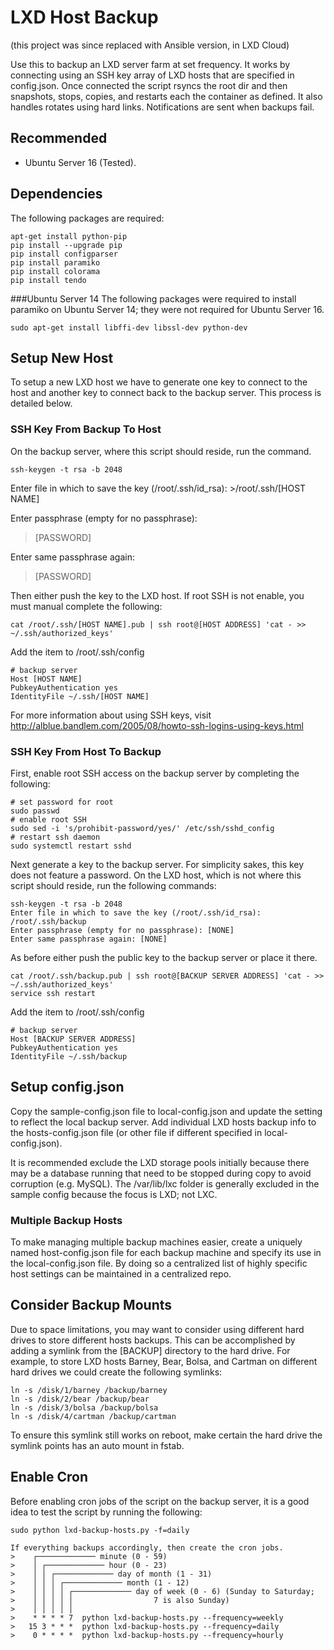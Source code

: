 # LXD Host Backup
(this project was since replaced with Ansible version, in LXD Cloud)

Use this to backup an LXD server farm at set frequency. It works by connecting using an SSH key array of LXD hosts that are specified in config.json. Once connected the script rsyncs the root dir and then snapshots, stops, copies, and restarts each the container as defined. It also handles rotates using hard links. Notifications are sent when backups fail.

## Recommended
* Ubuntu Server 16 (Tested).

## Dependencies
The following packages are required:
```
apt-get install python-pip
pip install --upgrade pip
pip install configparser
pip install paramiko
pip install colorama
pip install tendo
```

###Ubuntu Server 14
The following packages were required to install paramiko on Ubuntu Server 14; they were not required for Ubuntu Server 16.
```
sudo apt-get install libffi-dev libssl-dev python-dev
```

## Setup New Host
To setup a new LXD host we have to generate one key to connect to the host and another key to connect back to the backup server. This process is detailed below.

### SSH Key From Backup To Host
On the backup server, where this script should reside, run the command.
```
ssh-keygen -t rsa -b 2048
```

Enter file in which to save the key (/root/.ssh/id_rsa): >/root/.ssh/[HOST NAME]     

Enter passphrase (empty for no passphrase):
> [PASSWORD]

Enter same passphrase again:
> [PASSWORD]

Then either push the key to the LXD host. If root SSH is not enable, you must manual complete the following:
```
cat /root/.ssh/[HOST NAME].pub | ssh root@[HOST ADDRESS] 'cat - >> ~/.ssh/authorized_keys'
```

Add the item to /root/.ssh/config
```
# backup server
Host [HOST NAME]
PubkeyAuthentication yes
IdentityFile ~/.ssh/[HOST NAME]
```

For more information about using SSH keys, visit http://alblue.bandlem.com/2005/08/howto-ssh-logins-using-keys.html

### SSH Key From Host To Backup
First, enable root SSH access on the backup server by completing the following:
```
# set password for root
sudo passwd
# enable root SSH
sudo sed -i 's/prohibit-password/yes/' /etc/ssh/sshd_config
# restart ssh daemon
sudo systemctl restart sshd
```

Next generate a key to the backup server. For simplicity sakes, this key does not feature a password. On the LXD host, which is not where this script should reside, run the following commands:
```
ssh-keygen -t rsa -b 2048
Enter file in which to save the key (/root/.ssh/id_rsa): /root/.ssh/backup     
Enter passphrase (empty for no passphrase): [NONE]
Enter same passphrase again: [NONE]
```

As before either push the public key to the backup server or place it there.
```
cat /root/.ssh/backup.pub | ssh root@[BACKUP SERVER ADDRESS] 'cat - >> ~/.ssh/authorized_keys'
service ssh restart
```

Add the item to /root/.ssh/config
```
# backup server
Host [BACKUP SERVER ADDRESS]
PubkeyAuthentication yes
IdentityFile ~/.ssh/backup
```

## Setup config.json
Copy the sample-config.json file to local-config.json and update the setting to reflect the local backup server. Add individual LXD hosts backup info to the hosts-config.json file (or other file if different specified in local-config.json).

It is recommended exclude the LXD storage pools initially because there may be a database running that need to be stopped during copy to avoid corruption (e.g. MySQL). The /var/lib/lxc folder is generally excluded in the sample config because the focus is LXD; not LXC.

### Multiple Backup Hosts
To make managing multiple backup machines easier, create a uniquely named host-config.json file for each backup machine and specify its use in the local-config.json file. By doing so a centralized list of highly specific host settings can be maintained in a centralized repo.

## Consider Backup Mounts
Due to space limitations, you may want to consider using different hard drives to store different hosts backups. This can be accomplished by adding a symlink from the [BACKUP] directory to the hard drive. For example, to store LXD hosts Barney, Bear, Bolsa, and Cartman on different hard drives we could create the following symlinks:
```
ln -s /disk/1/barney /backup/barney
ln -s /disk/2/bear /backup/bear
ln -s /disk/3/bolsa /backup/bolsa
ln -s /disk/4/cartman /backup/cartman
```
To ensure this symlink still works on reboot, make certain the hard drive the symlink points has an auto mount in fstab.

## Enable Cron
Before enabling cron jobs of the script on the backup server, it is a good idea to test the script by running the following:
```
sudo python lxd-backup-hosts.py -f=daily
```

```
If everything backups accordingly, then create the cron jobs.
>    ┌───────────── minute (0 - 59)
>    │ ┌───────────── hour (0 - 23)
>    │ │ ┌───────────── day of month (1 - 31)
>    │ │ │ ┌───────────── month (1 - 12)
>    │ │ │ │ ┌───────────── day of week (0 - 6) (Sunday to Saturday;
>    │ │ │ │ │                  7 is also Sunday)
>    │ │ │ │ │
>    * * * * 7  python lxd-backup-hosts.py --frequency=weekly
>   15 3 * * *  python lxd-backup-hosts.py --frequency=daily
>    0 * * * *  python lxd-backup-hosts.py --frequency=hourly
```
